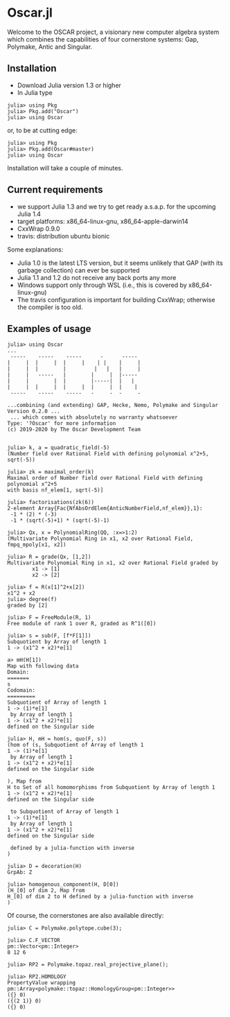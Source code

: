 # Oscar.jl

Welcome to the OSCAR project, a visionary new computer algebra system
which combines the capabilities of four cornerstone systems: Gap,
Polymake, Antic and Singular.

## Installation

* Download Julia version 1.3 or higher
* In Julia type

```
julia> using Pkg
julia> Pkg.add("Oscar")
julia> using Oscar
```

or, to be at cutting edge:

```
julia> using Pkg
julia> Pkg.add(Oscar#master)
julia> using Oscar
```

Installation will take a couple of minutes.

## Current requirements

* we support Julia 1.3 and we try to get ready a.s.a.p. for the upcoming Julia 1.4
* target platforms: x86_64-linux-gnu, x86_64-apple-darwin14
* CxxWrap 0.9.0
* travis: distribution ubuntu bionic

Some explanations:

* Julia 1.0 is the latest LTS version, but it seems unlikely that GAP (with its garbage collection) can ever be supported
* Julia 1.1 and 1.2 do not receive any back ports any more
* Windows support only through WSL (i.e., this is covered by x86_64-linux-gnu)
* The travis configuration is important for building CxxWrap; otherwise the compiler is too old.


## Examples of usage

```
julia> using Oscar
...
 -----    -----    -----      -      -----   
|     |  |     |  |     |    | |    |     |  
|     |  |        |         |   |   |     |  
|     |   -----   |        |     |  |-----   
|     |        |  |        |-----|  |   |    
|     |  |     |  |     |  |     |  |    |   
 -----    -----    -----   -     -  -     -  

...combining (and extending) GAP, Hecke, Nemo, Polymake and Singular
Version 0.2.0 ... 
 ... which comes with absolutely no warranty whatsoever
Type: '?Oscar' for more information
(c) 2019-2020 by The Oscar Development Team


julia> k, a = quadratic_field(-5)
(Number field over Rational Field with defining polynomial x^2+5, sqrt(-5))

julia> zk = maximal_order(k)
Maximal order of Number field over Rational Field with defining polynomial x^2+5
with basis nf_elem[1, sqrt(-5)]

julia> factorisations(zk(6))
2-element Array{Fac{NfAbsOrdElem{AnticNumberField,nf_elem}},1}:
 -1 * (2) * (-3)
 -1 * (sqrt(-5)+1) * (sqrt(-5)-1)

julia> Qx, x = PolynomialRing(QQ, :x=>1:2)
(Multivariate Polynomial Ring in x1, x2 over Rational Field, fmpq_mpoly[x1, x2])

julia> R = grade(Qx, [1,2])
Multivariate Polynomial Ring in x1, x2 over Rational Field graded by 
        x1 -> [1]
        x2 -> [2]

julia> f = R(x[1]^2+x[2])
x1^2 + x2
julia> degree(f)
graded by [2]

julia> F = FreeModule(R, 1)
Free module of rank 1 over R, graded as R^1([0])

julia> s = sub(F, [f*F[1]])
Subquotient by Array of length 1
1 -> (x1^2 + x2)*e[1]

a> mH(H[1])
Map with following data
Domain:
=======
s
Codomain:
=========
Subquotient of Array of length 1
1 -> (1)*e[1]
 by Array of length 1
1 -> (x1^2 + x2)*e[1]
defined on the Singular side

julia> H, mH = hom(s, quo(F, s))
(hom of (s, Subquotient of Array of length 1
1 -> (1)*e[1]
 by Array of length 1
1 -> (x1^2 + x2)*e[1]
defined on the Singular side

), Map from
H to Set of all homomorphisms from Subquotient by Array of length 1
1 -> (x1^2 + x2)*e[1]
defined on the Singular side

 to Subquotient of Array of length 1
1 -> (1)*e[1]
 by Array of length 1
1 -> (x1^2 + x2)*e[1]
defined on the Singular side

 defined by a julia-function with inverse
)

julia> D = decoration(H)
GrpAb: Z

julia> homogenous_component(H, D[0])
(H_[0] of dim 2, Map from
H_[0] of dim 2 to H defined by a julia-function with inverse
)
```

Of course, the cornerstones are also available directly:

```
julia> C = Polymake.polytope.cube(3);

julia> C.F_VECTOR
pm::Vector<pm::Integer>
8 12 6

julia> RP2 = Polymake.topaz.real_projective_plane();

julia> RP2.HOMOLOGY
PropertyValue wrapping pm::Array<polymake::topaz::HomologyGroup<pm::Integer>>
({} 0)
({(2 1)} 0)
({} 0)

```
